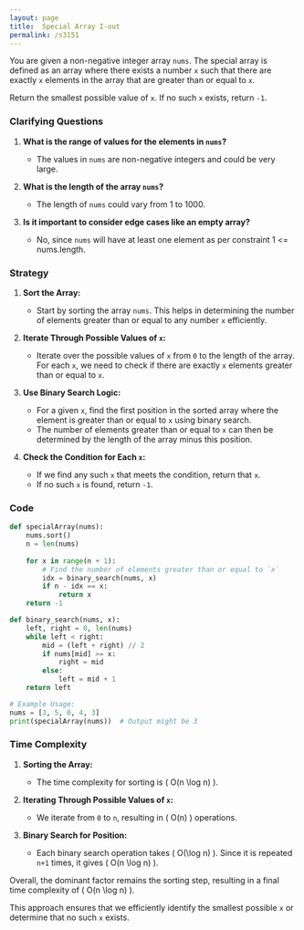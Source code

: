 ```yaml
---
layout: page
title:  Special Array I-out
permalink: /s3151
---
```

You are given a non-negative integer array `nums`. The special array is defined as an array where there exists a number `x` such that there are exactly `x` elements in the array that are greater than or equal to `x`.

Return the smallest possible value of `x`. If no such `x` exists, return `-1`.

### Clarifying Questions
1. **What is the range of values for the elements in `nums`?**
    - The values in `nums` are non-negative integers and could be very large.
  
2. **What is the length of the array `nums`?**
    - The length of `nums` could vary from 1 to 1000.

3. **Is it important to consider edge cases like an empty array?**
    - No, since `nums` will have at least one element as per constraint 1 <= nums.length.

### Strategy
1. **Sort the Array:** 
   - Start by sorting the array `nums`. This helps in determining the number of elements greater than or equal to any number `x` efficiently.
  
2. **Iterate Through Possible Values of `x`:**
   - Iterate over the possible values of `x` from `0` to the length of the array. For each `x`, we need to check if there are exactly `x` elements greater than or equal to `x`.
   
3. **Use Binary Search Logic:**
   - For a given `x`, find the first position in the sorted array where the element is greater than or equal to `x` using binary search. 
   - The number of elements greater than or equal to `x` can then be determined by the length of the array minus this position.
    
4. **Check the Condition for Each `x`:**
   - If we find any such `x` that meets the condition, return that `x`.
   - If no such `x` is found, return `-1`.

### Code

```python
def specialArray(nums):
    nums.sort()
    n = len(nums)
    
    for x in range(n + 1):
        # Find the number of elements greater than or equal to `x`
        idx = binary_search(nums, x)
        if n - idx == x:
            return x
    return -1

def binary_search(nums, x):
    left, right = 0, len(nums)
    while left < right:
        mid = (left + right) // 2
        if nums[mid] >= x:
            right = mid
        else:
            left = mid + 1
    return left

# Example Usage:
nums = [3, 5, 0, 4, 3]
print(specialArray(nums))  # Output might be 3
```

### Time Complexity
1. **Sorting the Array:** 
   - The time complexity for sorting is \( O(n \log n) \).

2. **Iterating Through Possible Values of `x`:**
   - We iterate from `0` to `n`, resulting in \( O(n) \) operations.
   
3. **Binary Search for Position:**
   - Each binary search operation takes \( O(\log n) \). Since it is repeated `n+1` times, it gives \( O(n \log n) \).

Overall, the dominant factor remains the sorting step, resulting in a final time complexity of \( O(n \log n) \).

This approach ensures that we efficiently identify the smallest possible `x` or determine that no such `x` exists.